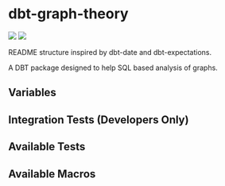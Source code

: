 # dbt-graph-theory

[![](https://img.shields.io/static/v1?label=dbt-core&message=1.0.0&logo=dbt&logoColor=FF694B&labelColor=5c5c5c&style=for-the-badge)](https://github.com/dbt-labs/dbt-core)
[![](https://img.shields.io/static/v1?label=dbt-utils&message=0.8.0&logo=dbt&logoColor=FF694B&labelColor=5c5c5c&style=for-the-badge)](https://github.com/dbt-labs/dbt-utils/)

README structure inspired by dbt-date and dbt-expectations.

A DBT package designed to help SQL based analysis of graphs.

## Variables

## Integration Tests (Developers Only)

## Available Tests

## Available Macros
